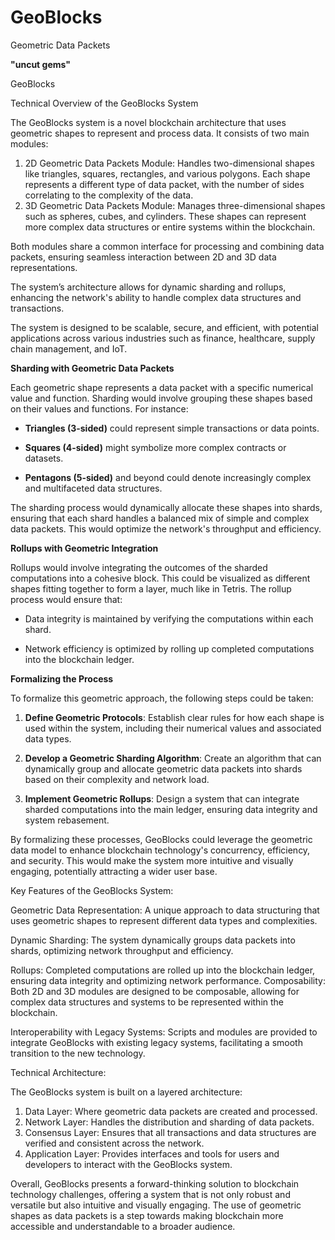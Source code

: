 # GeoBlocks

Geometric Data Packets 

**"uncut gems"**

GeoBlocks

Technical Overview of the GeoBlocks System

The GeoBlocks system is a novel blockchain architecture that uses geometric shapes to represent and process data. It consists of two main modules:

1. 2D Geometric Data Packets Module: Handles two-dimensional shapes like triangles, squares, rectangles, and various polygons. Each shape represents a different type of data packet, with the number of sides correlating to the complexity of the data.
2. 3D Geometric Data Packets Module: Manages three-dimensional shapes such as spheres, cubes, and cylinders. These shapes can represent more complex data structures or entire systems within the blockchain.

Both modules share a common interface for processing and combining data packets, ensuring seamless interaction between 2D and 3D data representations. 

The system’s architecture allows for dynamic sharding and rollups, enhancing the network's ability to handle complex data structures and transactions. 

The system is designed to be scalable, secure, and efficient, with potential applications across various industries such as finance, healthcare, supply chain management, and IoT.

**Sharding with Geometric Data Packets**

Each geometric shape represents a data packet with a specific numerical value and function. Sharding would involve grouping these shapes based on their values and functions. For instance:

- **Triangles (3-sided)** could represent simple transactions or data points.

- **Squares (4-sided)** might symbolize more complex contracts or datasets.

- **Pentagons (5-sided)** and beyond could denote increasingly complex and multifaceted data structures.

The sharding process would dynamically allocate these shapes into shards, ensuring that each shard handles a balanced mix of simple and complex data packets. This would optimize the network's throughput and efficiency.

**Rollups with Geometric Integration**

Rollups would involve integrating the outcomes of the sharded computations into a cohesive block. This could be visualized as different shapes fitting together to form a layer, much like in Tetris. The rollup process would ensure that:

- Data integrity is maintained by verifying the computations within each shard.

- Network efficiency is optimized by rolling up completed computations into the blockchain ledger.

**Formalizing the Process**

To formalize this geometric approach, the following steps could be taken:

1. **Define Geometric Protocols**: Establish clear rules for how each shape is used within the system, including their numerical values and associated data types.

2. **Develop a Geometric Sharding Algorithm**: Create an algorithm that can dynamically group and allocate geometric data packets into shards based on their complexity and network load.

3. **Implement Geometric Rollups**: Design a system that can integrate sharded computations into the main ledger, ensuring data integrity and system rebasement.

By formalizing these processes, GeoBlocks could leverage the geometric data model to enhance blockchain technology's concurrency, efficiency, and security. This would make the system more intuitive and visually engaging, potentially attracting a wider user base.

Key Features of the GeoBlocks System:

Geometric Data Representation: 
A unique approach to data structuring that uses geometric shapes to represent different data types and complexities.

Dynamic Sharding: 
The system dynamically groups data packets into shards, optimizing network throughput and efficiency.

Rollups: 
Completed computations are rolled up into the blockchain ledger, ensuring data integrity and optimizing network performance.
Composability: 
Both 2D and 3D modules are designed to be composable, allowing for complex data structures and systems to be represented within the blockchain.

Interoperability with Legacy Systems: 
Scripts and modules are provided to integrate GeoBlocks with existing legacy systems, facilitating a smooth transition to the new technology.

Technical Architecture:

The GeoBlocks system is built on a layered architecture:

1. Data Layer: Where geometric data packets are created and processed.
2. Network Layer: Handles the distribution and sharding of data packets.
3. Consensus Layer: Ensures that all transactions and data structures are verified and consistent across the network.
4. Application Layer: Provides interfaces and tools for users and developers to interact with the GeoBlocks system.

Overall, GeoBlocks presents a forward-thinking solution to blockchain technology challenges, offering a system that is not only robust and versatile but also intuitive and visually engaging. The use of geometric shapes as data packets is a step towards making blockchain more accessible and understandable to a broader audience.
